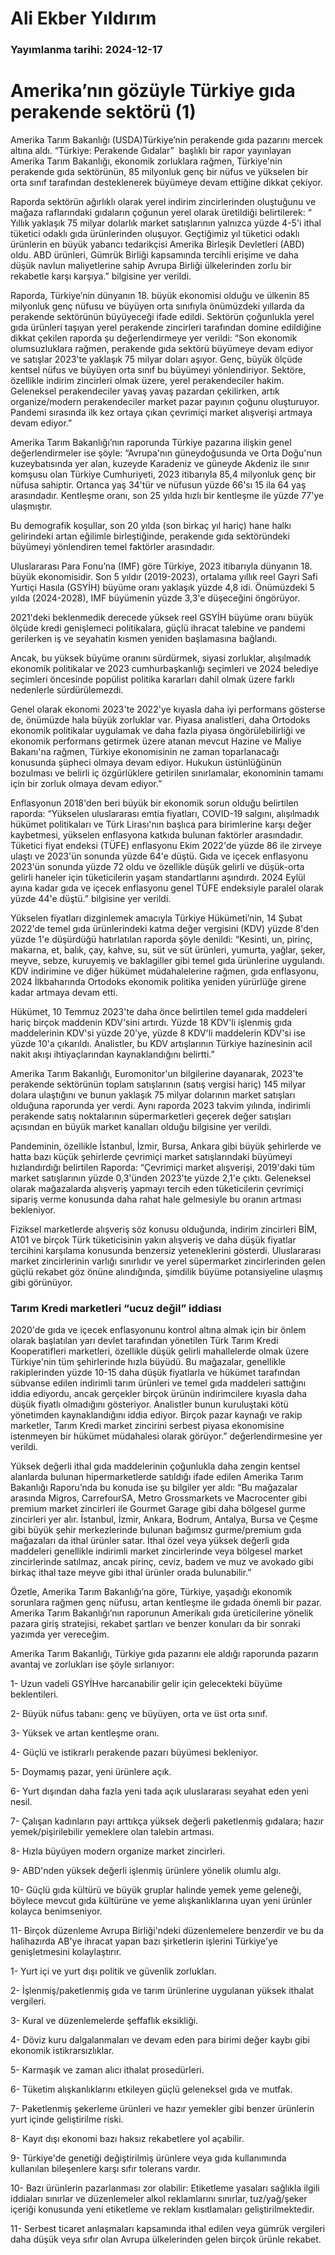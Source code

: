# Ali Ekber Yıldırım

### Yayımlanma tarihi: 2024-12-17

# Amerika’nın gözüyle Türkiye gıda perakende sektörü (1)

Amerika Tarım Bakanlığı (USDA)Türkiye’nin perakende gıda pazarını mercek altına aldı. “Türkiye: Perakende Gıdalar”  başlıklı bir rapor yayınlayan Amerika Tarım Bakanlığı, ekonomik zorluklara rağmen, Türkiye'nin perakende gıda sektörünün, 85 milyonluk genç bir nüfus ve yükselen bir orta sınıf tarafından desteklenerek büyümeye devam ettiğine dikkat çekiyor.

Raporda sektörün ağırlıklı olarak yerel indirim zincirlerinden oluştuğunu ve mağaza raflarındaki gıdaların çoğunun yerel olarak üretildiği belirtilerek: “ Yıllık yaklaşık 75 milyar dolarlık market satışlarının yalnızca yüzde 4-5'i ithal tüketici odaklı gıda ürünlerinden oluşuyor. Geçtiğimiz yıl tüketici odaklı ürünlerin en büyük yabancı tedarikçisi Amerika Birleşik Devletleri (ABD) oldu. ABD ürünleri, Gümrük Birliği kapsamında tercihli erişime ve daha düşük navlun maliyetlerine sahip Avrupa Birliği ülkelerinden zorlu bir rekabetle karşı karşıya.” bilgisine yer verildi.



Raporda, Türkiye’nin dünyanın 18. büyük ekonomisi olduğu ve ülkenin 85 milyonluk genç nüfusu ve büyüyen orta sınıfıyla önümüzdeki yıllarda da perakende sektörünün büyüyeceği ifade edildi. Sektörün çoğunlukla yerel gıda ürünleri taşıyan yerel perakende zincirleri tarafından domine edildiğine dikkat çekilen raporda şu değerlendirmeye yer verildi: “Son ekonomik olumsuzluklara rağmen, perakende gıda sektörü büyümeye devam ediyor ve satışlar 2023'te yaklaşık 75 milyar doları aşıyor. Genç, büyük ölçüde kentsel nüfus ve büyüyen orta sınıf bu büyümeyi yönlendiriyor. Sektöre, özellikle indirim zincirleri olmak üzere, yerel perakendeciler hakim. Geleneksel perakendeciler yavaş yavaş pazardan çekilirken, artık organize/modern perakendeciler market pazar payının çoğunu oluşturuyor. Pandemi sırasında ilk kez ortaya çıkan çevrimiçi market alışverişi artmaya devam ediyor.”



Amerika Tarım Bakanlığı’nın raporunda Türkiye pazarına ilişkin genel değerlendirmeler ise şöyle: “Avrupa'nın güneydoğusunda ve Orta Doğu'nun kuzeybatısında yer alan, kuzeyde Karadeniz ve güneyde Akdeniz ile sınır komşusu olan Türkiye Cumhuriyeti, 2023 itibarıyla 85,4 milyonluk genç bir nüfusa sahiptir. Ortanca yaş 34'tür ve nüfusun yüzde 66'sı 15 ila 64 yaş arasındadır. Kentleşme oranı, son 25 yılda hızlı bir kentleşme ile yüzde 77'ye ulaşmıştır.

Bu demografik koşullar, son 20 yılda (son birkaç yıl hariç) hane halkı gelirindeki artan eğilimle birleştiğinde, perakende gıda sektöründeki büyümeyi yönlendiren temel faktörler arasındadır.

Uluslararası Para Fonu’na (IMF) göre Türkiye, 2023 itibarıyla dünyanın 18. büyük ekonomisidir. Son 5 yıldır (2019-2023), ortalama yıllık reel Gayri Safi Yurtiçi Hasıla (GSYİH) büyüme oranı yaklaşık yüzde 4,8 idi. Önümüzdeki 5 yılda (2024-2028), IMF büyümenin yüzde 3,3'e düşeceğini öngörüyor.

2021'deki beklenmedik derecede yüksek reel GSYİH büyüme oranı büyük ölçüde kredi genişlemeci politikalara, güçlü ihracat talebine ve pandemi gerilerken iş ve seyahatin kısmen yeniden başlamasına bağlandı.

Ancak, bu yüksek büyüme oranını sürdürmek, siyasi zorluklar, alışılmadık ekonomik politikalar ve 2023 cumhurbaşkanlığı seçimleri ve 2024 belediye seçimleri öncesinde popülist politika kararları dahil olmak üzere farklı nedenlerle sürdürülemezdi.

Genel olarak ekonomi 2023'te 2022'ye kıyasla daha iyi performans gösterse de, önümüzde hala büyük zorluklar var. Piyasa analistleri, daha Ortodoks ekonomik politikalar uygulamak ve daha fazla piyasa öngörülebilirliği ve ekonomik performans getirmek üzere atanan mevcut Hazine ve Maliye Bakanı'na rağmen, Türkiye ekonomisinin ne zaman toparlanacağı konusunda şüpheci olmaya devam ediyor. Hukukun üstünlüğünün bozulması ve belirli iç özgürlüklere getirilen sınırlamalar, ekonominin tamamı için bir zorluk olmaya devam ediyor.”



Enflasyonun 2018'den beri büyük bir ekonomik sorun olduğu belirtilen raporda: “Yükselen uluslararası emtia fiyatları, COVID-19 salgını, alışılmadık hükümet politikaları ve Türk Lirası'nın başlıca para birimlerine karşı değer kaybetmesi, yükselen enflasyona katkıda bulunan faktörler arasındadır. Tüketici fiyat endeksi (TÜFE) enflasyonu Ekim 2022'de yüzde 86 ile zirveye ulaştı ve 2023'ün sonunda yüzde 64'e düştü. Gıda ve içecek enflasyonu 2023'ün sonunda yüzde 72 oldu ve özellikle düşük gelirli ve düşük-orta gelirli haneler için tüketicilerin yaşam standartlarını aşındırdı. 2024 Eylül ayına kadar gıda ve içecek enflasyonu genel TÜFE endeksiyle paralel olarak yüzde 44'e düştü.” bilgisine yer verildi.



Yükselen fiyatları dizginlemek amacıyla Türkiye Hükümeti’nin, 14 Şubat 2022'de temel gıda ürünlerindeki katma değer vergisini (KDV) yüzde 8'den yüzde 1'e düşürdüğü hatırlatılan raporda şöyle denildi: “Kesinti, un, pirinç, makarna, et, balık, çay, kahve, su, süt ve süt ürünleri, yumurta, yağlar, şeker, meyve, sebze, kuruyemiş ve baklagiller gibi temel gıda ürünlerine uygulandı. KDV indirimine ve diğer hükümet müdahalelerine rağmen, gıda enflasyonu, 2024 İlkbaharında Ortodoks ekonomik politika yeniden yürürlüğe girene kadar artmaya devam etti.

Hükümet, 10 Temmuz 2023'te daha önce belirtilen temel gıda maddeleri hariç birçok maddenin KDV'sini artırdı. Yüzde 18 KDV'li işlenmiş gıda maddelerinin KDV'si yüzde 20'ye, yüzde 8 KDV'li maddelerin KDV'si ise yüzde 10'a çıkarıldı. Analistler, bu KDV artışlarının Türkiye hazinesinin acil nakit akışı ihtiyaçlarından kaynaklandığını belirtti.”



Amerika Tarım Bakanlığı, Euromonitor'un bilgilerine dayanarak, 2023'te perakende sektörünün toplam satışlarının (satış vergisi hariç) 145 milyar dolara ulaştığını ve bunun yaklaşık 75 milyar dolarının market satışları olduğuna raporunda yer verdi. Aynı raporda 2023 takvim yılında, indirimli perakende satış noktalarının süpermarketleri geçerek değer satışları açısından en büyük market kanalları olduğu bilgisine yer verildi.



Pandeminin, özellikle İstanbul, İzmir, Bursa, Ankara gibi büyük şehirlerde ve hatta bazı küçük şehirlerde çevrimiçi market satışlarındaki büyümeyi hızlandırdığı belirtilen Raporda: “Çevrimiçi market alışverişi, 2019'daki tüm market satışlarının yüzde 0,3'ünden 2023'te yüzde 2,1'e çıktı. Geleneksel olarak mağazalarda alışveriş yapmayı tercih eden tüketicilerin çevrimiçi sipariş verme konusunda daha rahat hale gelmesiyle bu oranın artması bekleniyor.

Fiziksel marketlerde alışveriş söz konusu olduğunda, indirim zincirleri BİM, A101 ve birçok Türk tüketicisinin yakın alışveriş ve daha düşük fiyatlar tercihini karşılama konusunda benzersiz yeteneklerini gösterdi. Uluslararası market zincirlerinin varlığı sınırlıdır ve yerel süpermarket zincirlerinden gelen güçlü rekabet göz önüne alındığında, şimdilik büyüme potansiyeline ulaşmış gibi görünüyor.




### Tarım Kredi marketleri “ucuz değil” iddiası

2020'de gıda ve içecek enflasyonunu kontrol altına almak için bir önlem olarak başlatılan yarı devlet tarafından yönetilen Türk Tarım Kredi Kooperatifleri marketleri, özellikle düşük gelirli mahallelerde olmak üzere Türkiye'nin tüm şehirlerinde hızla büyüdü. Bu mağazalar, genellikle rakiplerinden yüzde 10-15 daha düşük fiyatlarla ve hükümet tarafından sübvanse edilen indirimli tarım ürünleri ve temel gıda maddeleri sattığını iddia ediyordu, ancak gerçekler birçok ürünün indirimcilere kıyasla daha düşük fiyatlı olmadığını gösteriyor. Analistler bunun kuruluştaki kötü yönetimden kaynaklandığını iddia ediyor. Birçok pazar kaynağı ve rakip marketler, Tarım Kredi market zincirini serbest piyasa ekonomisine istenmeyen bir hükümet müdahalesi olarak görüyor.” değerlendirmesine yer verildi.



Yüksek değerli ithal gıda maddelerinin çoğunlukla daha zengin kentsel alanlarda bulunan hipermarketlerde satıldığı ifade edilen Amerika Tarım Bakanlığı Raporu’nda bu konuda ise şu bilgiler yer aldı: “Bu mağazalar arasında Migros, CarrefourSA, Metro Grossmarkets ve Macrocenter gibi premium market zincirleri ile Gourmet Garage gibi daha bölgesel gurme zincirleri yer alır. İstanbul, İzmir, Ankara, Bodrum, Antalya, Bursa ve Çeşme gibi büyük şehir merkezlerinde bulunan bağımsız gurme/premium gıda mağazaları da ithal ürünler satar. İthal özel veya yüksek değerli gıda maddeleri genellikle indirimli market zincirlerinde veya bölgesel market zincirlerinde satılmaz, ancak pirinç, ceviz, badem ve muz ve avokado gibi birkaç ithal taze meyve gibi ithal ürünler orada bulunabilir.”

Özetle, Amerika Tarım Bakanlığı’na göre, Türkiye, yaşadığı ekonomik sorunlara rağmen genç nüfusu, artan kentleşme ile gıdada önemli bir pazar. Amerika Tarım Bakanlığı’nın raporunun Amerikalı gıda üreticilerine yönelik pazara giriş stratejisi, rekabet şartları ve benzer konuları da bir sonraki yazımda yer vereceğim.



Amerika Tarım Bakanlığı, Türkiye gıda pazarını ele aldığı raporunda pazarın avantaj ve zorlukları ise şöyle sırlanıyor:



1- Uzun vadeli GSYİHve harcanabilir gelir için gelecekteki büyüme beklentileri.

2- Büyük nüfus tabanı: genç ve büyüyen, orta ve üst orta sınıf.

3- Yüksek ve artan kentleşme oranı.

4- Güçlü ve istikrarlı perakende pazarı büyümesi bekleniyor.

5- Doymamış pazar, yeni ürünlere açık.

6- Yurt dışından daha fazla yeni tada açık uluslararası seyahat eden yeni nesil.

7- Çalışan kadınların payı arttıkça yüksek değerli paketlenmiş gıdalara; hazır yemek/pişirilebilir yemeklere olan talebin artması.

8- Hızla büyüyen modern organize market zincirleri.

9- ABD'nden yüksek değerli işlenmiş ürünlere yönelik olumlu algı.

10- Güçlü gıda kültürü ve büyük gruplar halinde yemek yeme geleneği, böylece mevcut gıda kültürüne ve yeme alışkanlıklarına uyan yeni ürünler kolayca benimseniyor.

11- Birçok düzenleme Avrupa Birliği'ndeki düzenlemelere benzerdir ve bu da halihazırda AB'ye ihracat yapan bazı şirketlerin işlerini Türkiye'ye genişletmesini kolaylaştırır.



1- Yurt içi ve yurt dışı politik ve güvenlik zorlukları.

2- İşlenmiş/paketlenmiş gıda ve tarım ürünlerine uygulanan yüksek ithalat vergileri.

3- Kural ve düzenlemelerde şeffaflık eksikliği.

4- Döviz kuru dalgalanmaları ve devam eden para birimi değer kaybı gibi ekonomik istikrarsızlıklar.

5- Karmaşık ve zaman alıcı ithalat prosedürleri.

6- Tüketim alışkanlıklarını etkileyen güçlü geleneksel gıda ve mutfak.

7- Paketlenmiş şekerleme ürünleri ve hazır yemekler gibi benzer ürünlerin yurt içinde geliştirilme riski.

8- Kayıt dışı ekonomi bazı haksız rekabetlere yol açabilir.

9- Türkiye'de genetiği değiştirilmiş ürünlere veya gıda kullanımında kullanılan bileşenlere karşı sıfır tolerans vardır.

10- Bazı ürünlerin pazarlanması zor olabilir: Etiketleme yasaları sağlıkla ilgili iddiaları sınırlar ve düzenlemeler alkol reklamlarını sınırlar, tuz/yağ/şeker içeriği konusunda yeni etiketleme ve reklam kısıtlamaları geliştirilmektedir.

11- Serbest ticaret anlaşmaları kapsamında ithal edilen veya gümrük vergileri daha düşük veya sıfır olan Avrupa ülkelerinden gelen birçok ürünle rekabet.



